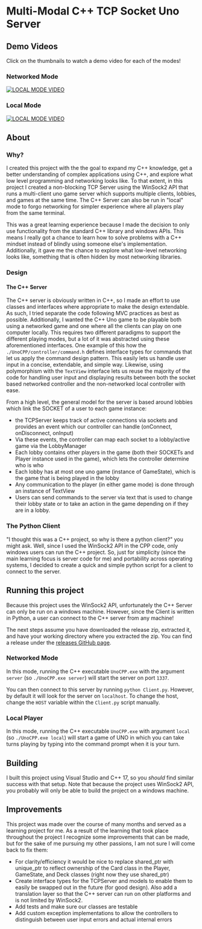 # Multi-Modal C++ TCP Socket Uno Server
## Demo Videos
Click on the thumbnails to watch a demo video for each of the modes!
### Networked Mode
[![LOCAL MODE VIDEO](https://img.youtube.com/vi/0m9v5iwZ0AU/0.jpg)](https://www.youtube.com/watch?v=0m9v5iwZ0AU&list=PLiNsRg8Y2Zs21uPbsQfBDqgWwx87OYVkA&index=1)

### Local Mode
[![LOCAL MODE VIDEO](https://img.youtube.com/vi/XiHzQRQydKs/0.jpg)](https://www.youtube.com/watch?v=XiHzQRQydKs&list=PLiNsRg8Y2Zs21uPbsQfBDqgWwx87OYVkA&index=2)
## About
### Why?
I created this project with the the goal to expand my C++ knowledge, get a better understanding of complex applications using C++, and explore what low level programming and networking looks like. To that extent, in this project I created a non-blocking TCP Server using the WinSock2 API that runs a multi-client uno game server which supports multiple clients, lobbies, and games at the same time. The C++ Server can also be run in "local" mode to forgo networking for simpler experience where all players play from the same terminal.

This was a great learning experience because I made the decision to only use functionality from the standard C++ library and windows APIs. This means I really got a chance to learn how to solve problems with a C++ mindset instead of blindly using someone else's implementation. Additionally, it gave me the chance to explore what low-level networking looks like, something that is often hidden by most networking libraries.

### Design
#### The C++ Server
The C++ server is obviously written in C++, so I made an effort to use classes and interfaces where appropriate to make the design extendable. As such, I tried separate the code following MVC practices as best as possible. Additionally, I wanted the C++ Uno game to be playable both using a networked game and one where all the clients can play on one computer locally. This requires two different paradigms to support the different playing modes, but a lot of it was abstracted using these aforementioned interfaces. One example of this how the `./UnoCPP/controller/command.h` defines interface types for commands that let us apply the command design pattern. This easily lets us handle user input in a concise, extendable, and simple way. Likewise, using polymorphism with the `TextView` interface lets us reuse the majority of the code for handling user input and displaying results between both the socket based networked controller and the non-networked local controller with ease.

From a high level, the general model for the server is based around lobbies which link the SOCKET of a user to each game instance:
- the TCPServer keeps track of active connections via sockets and provides an event which our controller can handle (onConnect, onDisconnect, onInput)
- Via these events, the controller can map each socket to a lobby/active game via the LobbyManager
- Each lobby contains other players in the game (both their SOCKETs and Player instance used in the game), which lets the controller determine who is who
- Each lobby has at most one uno game (instance of GameState), which is the game that is being played in the lobby
- Any communication to the player (in either game mode) is done through an instance of TextView
- Users can send commands to the server via text that is used to change their lobby state or to take an action in the game depending on if they are in a lobby.

### The Python Client
"I thought this was a C++ project, so why is there a python client?" you might ask. Well, since I used the WinSock2 API in the CPP code, only windows users can run the C++ project. So, just for simplicity (since the main learning focus is server code for me) and portability across operating systems, I decided to create a quick and simple python script for a client to connect to the server.

## Running this project
Because this project uses the WinSock2 API, unfortunately the C++ Server can only be run on a windows machine. However, since the Client is written in Python, a user can connect to the C++ server from any machine! 

The next steps assume you have downloaded the release zip, extracted it, and have your working directory where you extracted the zip. You can find a release under the [releases GitHub page](https://github.com/ALearningCurve/Uno/releases). 

### Networked Mode
In this mode, running the C++ executable `UnoCPP.exe` with the argument `server`  (so `./UnoCPP.exe server`) will start the server on port `1337`.

You can then connect to this server by running `python Client.py`. However, by default it will look for the server on `localhost`. To change the host, change the `HOST` variable within the `Client.py` script manually.

### Local Player
In this mode, running the C++ executable `UnoCPP.exe` with argument `local` (so `./UnoCPP.exe local`) will start a game of UNO in which you can take turns playing by typing into the command prompt when it is your turn.

## Building
I built this project using Visual Studio and C++ 17, so you *should* find similar success with that setup. Note that because the project uses WinSock2 API, you probably will only be able to build the project on a windows machine.

## Improvements
This project was made over the course of many months and served as a learning project for me. As a result of the learning that took place throughout the project I recognize some improvements that can be made, but for the sake of me pursuing my other passions, I am not sure I will come back to fix them:
- For clarity/efficiency it would be nice to replace shared_ptr with unique_ptr to reflect ownership of the Card class in the Player, GameState, and Deck classes (right now they use shared_ptr)
- Create interface types for the TCPServer and models to enable them to easily be swapped out in the future (for good design). Also add a translation layer so that the C++ server can run on other platforms and is not limited by WinSock2.
- Add tests and make sure our classes are testable
- Add custom exception implementations to allow the controllers to distinguish between user input errors and actual internal errors
